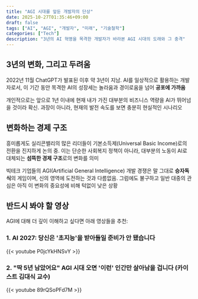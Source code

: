```yaml
---
title: "AGI 시대를 앞둔 개발자의 단상"
date: 2025-10-27T01:35:46+09:00
draft: false
tags: ["AI", "AGI", "개발자", "미래", "기술철학"]
categories: ["Tech"]
description: "3년의 AI 혁명을 목격한 개발자가 바라본 AGI 시대의 도래와 그 충격"
---
```


## 3년의 변화, 그리고 두려움

2022년 11월 ChatGPT가 발표된 이후 약 3년이 지남. AI를 일상적으로 활용하는 개발자로서, 이 기간 동안 목격한 AI의 성장세는 놀라움과 경이로움을 넘어 **공포에 가까움**

개인적으로는 앞으로 1년 이내에 현재 내가 가진 대부분의 비즈니스 역량을 AI가 뛰어넘을 것이라 확신. 과장이 아니라, 현재의 발전 속도를 보면 충분히 현실적인 시나리오

## 변화하는 경제 구조

흥미롭게도 실리콘밸리의 많은 리더들이 기본소득제(Universal Basic Income)로의 전환을 진지하게 논의 중. 이는 단순한 사회복지 정책이 아니라, 대부분의 노동이 AI로 대체되는 **섬뜩한 경제 구조**로의 변화를 의미

빅테크 기업들의 AGI(Artificial General Intelligence) 개발 경쟁은 말 그대로 **승자독식**의 게임이며, 신의 영역에 도전하는 것과 다름없음. 그럼에도 불구하고 일반 대중의 관심은 아직 이 변화의 중요성에 비해 턱없이 낮은 상황

## 반드시 봐야 할 영상

AGI에 대해 더 깊이 이해하고 싶다면 아래 영상들을 추천:

### 1. AI 2027: 당신은 '초지능'을 받아들일 준비가 안 됐습니다

{{< youtube P0jcYkHNSvY >}}

### 2. "딱 5년 남았어요" AGI 시대 오면 '이런' 인간만 살아남을 겁니다 (카이스트 김대식 교수)

{{< youtube 89rQSoPFd7M >}}